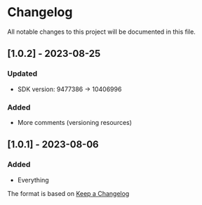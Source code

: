 # Changelog

All notable changes to this project will be documented in this file.

## [1.0.2] - 2023-08-25
### Updated
- SDK version: 9477386 -> 10406996

### Added
- More comments (versioning resources)

## [1.0.1] - 2023-08-06
### Added
- Everything

The format is based on [Keep a Changelog](https://keepachangelog.com/en/1.0.0/)
